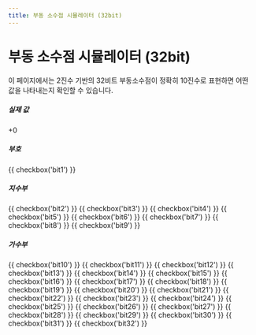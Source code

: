 ```yaml
---
title: 부동 소수점 시뮬레이터 (32bit)
---
```


# 부동 소수점 시뮬레이터 (32bit)

이 페이지에서는 2진수 기반의 32비트 부동소수점이 정확히 10진수로 표현하면 어떤 값을 나타내는지 확인할 수 있습니다.<br />

<form class="ieee-754" data-handler="ieee-754">
    <div class="output">
        <label>
            <h5>실제 값</h5>
            <output name="interpreted-value" for="bit1 bit2 bit3 bit4 bit5 bit6 bit7 bit8 bit9 bit10 bit11 bit12 bit13 bit14 bit15 bit16 bit17 bit18 bit19 bit20 bit21 bit22 bit23 bit24 bit25 bit26 bit27 bit28 bit29 bit30 bit31 bit32">+0</output>
        </label>
    </div>
    <div class="row">
        <h5>부호</h5>
        <div>
            {{ checkbox('bit1') }}
        </div>
    </div>
    <div class="row">
        <h5>지수부</h5>
        <div>
            {{ checkbox('bit2') }}
            {{ checkbox('bit3') }}
            {{ checkbox('bit4') }}
            {{ checkbox('bit5') }}
            {{ checkbox('bit6') }}
            {{ checkbox('bit7') }}
            {{ checkbox('bit8') }}
            {{ checkbox('bit9') }}
        </div>
    </div>
    <div class="row">
        <h5>가수부</h5>
        <div>
            {{ checkbox('bit10') }}
            {{ checkbox('bit11') }}
            {{ checkbox('bit12') }}
            {{ checkbox('bit13') }}
            {{ checkbox('bit14') }}
            {{ checkbox('bit15') }}
            {{ checkbox('bit16') }}
            {{ checkbox('bit17') }}
            {{ checkbox('bit18') }}
            {{ checkbox('bit19') }}
            {{ checkbox('bit20') }}
            {{ checkbox('bit21') }}
            {{ checkbox('bit22') }}
            {{ checkbox('bit23') }}
            {{ checkbox('bit24') }}
            {{ checkbox('bit25') }}
            {{ checkbox('bit26') }}
            {{ checkbox('bit27') }}
            {{ checkbox('bit28') }}
            {{ checkbox('bit29') }}
            {{ checkbox('bit30') }}
            {{ checkbox('bit31') }}
            {{ checkbox('bit32') }}
        </div>
    </div>
</form>